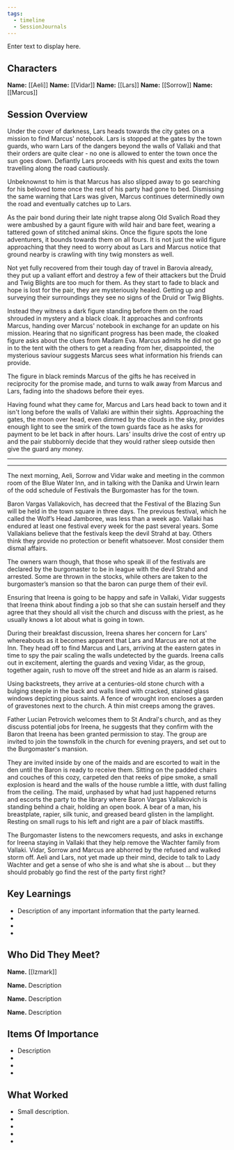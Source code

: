```yaml
---
tags:
  - timeline
  - SessionJournals
---
```


<div
      class='ob-timelines'
      data-date='144-43-49-00'
      data-title='dd-mm-yyy desc'
      data-class='orange'
      data-img = '\z_Assets\ImagePlaceholder.png'
      data-type='range'
      data-end="2000-10-20-00">
    Enter text to display here.
</div>

## Characters 
 
**Name:** [[Aeli]] 
**Name:**  [[Vidar]] 
**Name:** [[Lars]] 
**Name:** [[Sorrow]] 
**Name:** [[Marcus]] 
 
## Session Overview 

Under the cover of darkness, Lars heads towards the city gates on a mission to find Marcus' notebook. Lars is stopped at the gates by the town guards, who warn Lars of the dangers beyond the walls of Vallaki and that their orders are quite clear - no one is allowed to enter the town once the sun goes down. Defiantly Lars proceeds with his quest and exits the town travelling along the road cautiously.

Unbeknownst to him is that Marcus has also slipped away to go searching for his beloved tome once the rest of his party had gone to bed. Dismissing the same warning that Lars was given, Marcus continues determinedly own the road and eventually catches up to Lars.  

As the pair bond during their late night trapse along Old Svalich Road they were ambushed by a gaunt figure with wild hair and bare feet, wearing a tattered gown of stitched animal skins. Once the figure spots the lone adventurers, it bounds towards them on all fours. It is not just the wild figure approaching that they need to worry about as Lars and Marcus notice that ground nearby is crawling with tiny twig monsters as well.

Not yet fully recovered from their tough day of travel in Barovia already, they put up a valiant effort and destroy a few of their attackers but the Druid and Twig Blights are too much for them. As they start to fade to black and hope is lost for the pair, they are mysteriously healed. Getting up and surveying their surroundings they see no signs of the Druid or Twig Blights.

Instead they witness a dark figure standing before them on the road shrouded in mystery and a black cloak. It approaches and confronts Marcus, handing over Marcus' notebook in exchange for an update on his mission. Hearing that no significant progress has been made, the cloaked figure asks about the clues from Madam Eva. Marcus admits he did not go in to the tent with the others to get a reading from her, disappointed, the mysterious saviour suggests Marcus sees what information his friends can provide. 

The figure in black reminds Marcus of the gifts he has received in reciprocity for the promise made, and turns to walk away from Marcus and Lars, fading into the shadows before their eyes.

Having found what they came for, Marcus and Lars head back to town and it isn't long before the walls of Vallaki are within their sights. Approaching the gates, the moon over head, even dimmed by the clouds in the sky, provides enough light to see the smirk of the town guards face as he asks for payment to be let back in after hours. Lars' insults drive the cost of entry up and the pair stubbornly decide that they would rather sleep outside then give the guard any money. 

---
---


The next morning, Aeli, Sorrow and Vidar wake and meeting in the common room of the Blue Water Inn, and in talking with the Danika and Urwin learn of the odd schedule of Festivals the Burgomaster has for the town. 

Baron Vargas Vallakovich, has decreed that the Festival of the Blazing Sun will be held in the town square in three days. The previous festival, which he called the Wolf’s Head Jamboree, was less than a week ago. Vallaki has endured at least one festival every week for the past several years. Some Vallakians believe that the festivals keep the devil Strahd at bay. Others think they provide no protection or benefit whatsoever. Most consider them dismal affairs.

The owners warn though, that those who speak ill of the festivals are declared by the burgomaster to be in league with the devil Strahd and arrested. Some are thrown in the stocks, while others are taken to the burgomaster’s mansion so that the baron can purge them of their evil.

Ensuring that Ireena is going to be happy and safe in Vallaki, Vidar suggests that Ireena think about finding a job so that she can sustain  herself and they agree that they should all visit the church and discuss with the priest, as he usually knows a lot about what is going in town.

During their breakfast discussion, Ireena shares her concern for Lars' whereabouts as it becomes apparent that Lars and Marcus are not at the Inn.  They head off  to find Marcus and Lars, arriving at the eastern gates in time to spy the pair scaling the walls undetected by the guards. Ireena calls out in excitement, alerting the guards and vexing Vidar, as the group, together again, rush to move off the street and hide as an alarm is raised. 

Using backstreets, they arrive at a centuries-old stone church with a bulging steeple in the back and walls lined with cracked, stained glass windows depicting pious saints. A fence of wrought iron encloses a garden of gravestones next to the church. A thin mist creeps among the graves.

Father Lucian Petrovich welcomes them to St Andral's church, and as they discuss potential jobs for Ireena, he suggests that they confirm with the Baron that Ireena has been granted permission to stay. The group are invited to join the townsfolk in the church for evening prayers, and set out to the Burgomaster's mansion.

They are invited inside by one of the maids and are escorted to wait in the den  until the Baron is ready to receive them. Sitting on the padded chairs and couches of this cozy, carpeted den that reeks of pipe smoke, a small explosion is heard and the walls of the house rumble a little, with dust falling from the ceiling. The maid, unphased by what had just happened  returns and escorts the party to the library where Baron Vargas Vallakovich is standing behind a chair, holding an open book. A bear of a man, his breastplate, rapier, silk tunic, and greased beard glisten in the lamplight. Resting on small rugs to his left and right are a pair of black mastiffs.

The Burgomaster listens to the newcomers requests, and asks in exchange for Ireena staying in Vallaki that they help remove the Wachter family from Vallaki. Vidar, Sorrow and Marcus are abhorred by the refused and walked storm off.  Aeli and Lars, not yet made up their mind, decide to talk to Lady Wachter and get a sense of who she is and what she is about ... but they should probably go find the rest of the party first right?  


 

## Key Learnings
* Description of any important information that the party learned.
* 
* 
*
   
## Who Did They Meet?
 
**Name.** [[Izmark]] 
 
**Name.** Description 
 
**Name.** Description 
 
**Name.** Description 
 
## Items Of Importance
 
* Description 
* 
* 
*
## What Worked 
 
* Small description. 
* 
* 
* 
* 